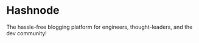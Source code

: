 # Hashnode
The hassle-free blogging platform for engineers, thought-leaders, and the dev community!
